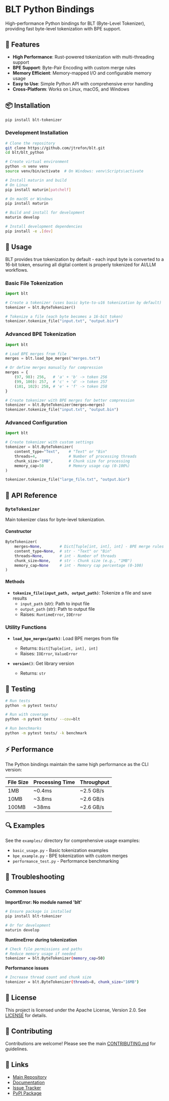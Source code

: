 # BLT Python Bindings

High-performance Python bindings for BLT (Byte-Level Tokenizer), providing fast byte-level tokenization with BPE support.

## 🚀 Features

- **High Performance**: Rust-powered tokenization with multi-threading support
- **BPE Support**: Byte-Pair Encoding with custom merge rules
- **Memory Efficient**: Memory-mapped I/O and configurable memory usage
- **Easy to Use**: Simple Python API with comprehensive error handling
- **Cross-Platform**: Works on Linux, macOS, and Windows

## 📦 Installation

```bash
pip install blt-tokenizer
```

### Development Installation

```bash
# Clone the repository
git clone https://github.com/jtrefon/blt.git
cd blt/blt_python

# Create virtual environment
python -m venv venv
source venv/bin/activate  # On Windows: venv\Scripts\activate

# Install maturin and build
# On Linux
pip install maturin[patchelf]

# On macOS or Windows
pip install maturin

# Build and install for development
maturin develop

# Install development dependencies
pip install -e .[dev]
```

## 🔧 Usage

BLT provides true tokenization by default - each input byte is converted to a 16-bit token, ensuring all digital content is properly tokenized for AI/LLM workflows.

### Basic File Tokenization

```python
import blt

# Create a tokenizer (uses basic byte-to-u16 tokenization by default)
tokenizer = blt.ByteTokenizer()

# Tokenize a file (each byte becomes a 16-bit token)
tokenizer.tokenize_file("input.txt", "output.bin")
```

### Advanced BPE Tokenization

```python
import blt

# Load BPE merges from file
merges = blt.load_bpe_merges("merges.txt")

# Or define merges manually for compression
merges = {
    (97, 98): 256,   # 'a' + 'b' -> token 256
    (99, 100): 257,  # 'c' + 'd' -> token 257
    (101, 102): 258, # 'e' + 'f' -> token 258
}

# Create tokenizer with BPE merges for better compression
tokenizer = blt.ByteTokenizer(merges=merges)
tokenizer.tokenize_file("input.txt", "output.bin")
```

### Advanced Configuration

```python
import blt

# Create tokenizer with custom settings
tokenizer = blt.ByteTokenizer(
    content_type="Text",    # "Text" or "Bin"
    threads=4,              # Number of processing threads
    chunk_size="1MB",       # Chunk size for processing
    memory_cap=50           # Memory usage cap (0-100%)
)

tokenizer.tokenize_file("large_file.txt", "output.bin")
```

## 📖 API Reference

### `ByteTokenizer`

Main tokenizer class for byte-level tokenization.

#### Constructor

```python
ByteTokenizer(
    merges=None,        # Dict[Tuple[int, int], int] - BPE merge rules
    content_type=None,  # str - "Text" or "Bin"
    threads=None,       # int - Number of threads
    chunk_size=None,    # str - Chunk size (e.g., "1MB")
    memory_cap=None     # int - Memory cap percentage (0-100)
)
```

#### Methods

- **`tokenize_file(input_path, output_path)`**: Tokenize a file and save results
  - `input_path` (str): Path to input file
  - `output_path` (str): Path to output file
  - Raises: `RuntimeError`, `IOError`

### Utility Functions

- **`load_bpe_merges(path)`**: Load BPE merges from file
  - Returns: `Dict[Tuple[int, int], int]`
  - Raises: `IOError`, `ValueError`

- **`version()`**: Get library version
  - Returns: `str`

## 🧪 Testing

```bash
# Run tests
python -m pytest tests/

# Run with coverage
python -m pytest tests/ --cov=blt

# Run benchmarks
python -m pytest tests/ -k benchmark
```

## ⚡ Performance

The Python bindings maintain the same high performance as the CLI version:

| File Size | Processing Time | Throughput |
|-----------|----------------|------------|
| 1MB | ~0.4ms | ~2.5 GB/s |
| 10MB | ~3.8ms | ~2.6 GB/s |
| 100MB | ~38ms | ~2.6 GB/s |

## 🔍 Examples

See the `examples/` directory for comprehensive usage examples:

- `basic_usage.py` - Basic tokenization examples
- `bpe_example.py` - BPE tokenization with custom merges
- `performance_test.py` - Performance benchmarking

## 🐛 Troubleshooting

### Common Issues

**ImportError: No module named 'blt'**
```bash
# Ensure package is installed
pip install blt-tokenizer

# Or for development
maturin develop
```

**RuntimeError during tokenization**
```bash
# Check file permissions and paths
# Reduce memory usage if needed
tokenizer = blt.ByteTokenizer(memory_cap=50)
```

**Performance issues**
```bash
# Increase thread count and chunk size
tokenizer = blt.ByteTokenizer(threads=8, chunk_size="16MB")
```

## 📄 License

This project is licensed under the Apache License, Version 2.0. See [LICENSE](LICENSE) for details.

## 🤝 Contributing

Contributions are welcome! Please see the main [CONTRIBUTING.md](../CONTRIBUTING.md) for guidelines.

## 🔗 Links

- [Main Repository](https://github.com/jtrefon/blt)
- [Documentation](https://github.com/jtrefon/blt#readme)
- [Issue Tracker](https://github.com/jtrefon/blt/issues)
- [PyPI Package](https://pypi.org/project/blt-tokenizer/) 